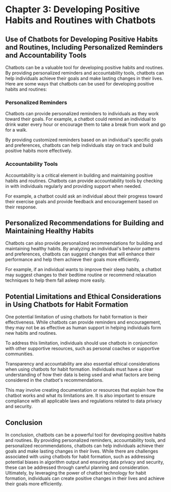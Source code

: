 Chapter 3: Developing Positive Habits and Routines with Chatbots
================================================================

Use of Chatbots for Developing Positive Habits and Routines, Including Personalized Reminders and Accountability Tools
----------------------------------------------------------------------------------------------------------------------

Chatbots can be a valuable tool for developing positive habits and routines. By providing personalized reminders and accountability tools, chatbots can help individuals achieve their goals and make lasting changes in their lives. Here are some ways that chatbots can be used for developing positive habits and routines:

### Personalized Reminders

Chatbots can provide personalized reminders to individuals as they work toward their goals. For example, a chatbot could remind an individual to drink water every hour or encourage them to take a break from work and go for a walk.

By providing customized reminders based on an individual's specific goals and preferences, chatbots can help individuals stay on track and build positive habits more effectively.

### Accountability Tools

Accountability is a critical element in building and maintaining positive habits and routines. Chatbots can provide accountability tools by checking in with individuals regularly and providing support when needed.

For example, a chatbot could ask an individual about their progress toward their exercise goals and provide feedback and encouragement based on their response.

Personalized Recommendations for Building and Maintaining Healthy Habits
------------------------------------------------------------------------

Chatbots can also provide personalized recommendations for building and maintaining healthy habits. By analyzing an individual's behavior patterns and preferences, chatbots can suggest changes that will enhance their performance and help them achieve their goals more efficiently.

For example, if an individual wants to improve their sleep habits, a chatbot may suggest changes to their bedtime routine or recommend relaxation techniques to help them fall asleep more easily.

Potential Limitations and Ethical Considerations in Using Chatbots for Habit Formation
--------------------------------------------------------------------------------------

One potential limitation of using chatbots for habit formation is their effectiveness. While chatbots can provide reminders and encouragement, they may not be as effective as human support in helping individuals form new habits and routines.

To address this limitation, individuals should use chatbots in conjunction with other supportive resources, such as personal coaches or supportive communities.

Transparency and accountability are also essential ethical considerations when using chatbots for habit formation. Individuals must have a clear understanding of how their data is being used and what factors are being considered in the chatbot's recommendations.

This may involve creating documentation or resources that explain how the chatbot works and what its limitations are. It is also important to ensure compliance with all applicable laws and regulations related to data privacy and security.

Conclusion
----------

In conclusion, chatbots can be a powerful tool for developing positive habits and routines. By providing personalized reminders, accountability tools, and personalized recommendations, chatbots can help individuals achieve their goals and make lasting changes in their lives. While there are challenges associated with using chatbots for habit formation, such as addressing potential biases in algorithm output and ensuring data privacy and security, these can be addressed through careful planning and consideration. Ultimately, by leveraging the power of chatbot technology for habit formation, individuals can create positive changes in their lives and achieve their goals more efficiently.
